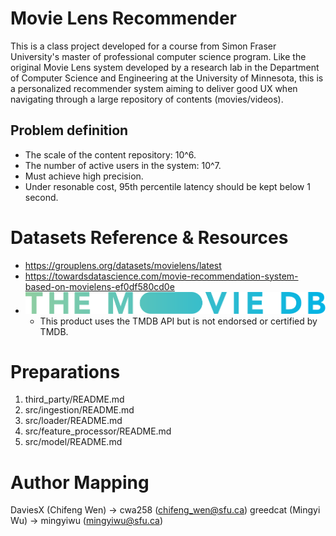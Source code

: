 # Movie Lens Recommender
This is a class project developed for a course from Simon Fraser University's master of professional computer science program.
Like the original Movie Lens system developed by a research lab in the Department of Computer Science and Engineering at the University of Minnesota, this is a personalized recommender system aiming to deliver good UX when navigating through a large repository of contents (movies/videos).

## Problem definition
* The scale of the content repository: 10^6.
* The number of active users in the system: 10^7.
* Must achieve high precision.
* Under resonable cost, 95th percentile latency should be kept below 1 second.


# Datasets Reference & Resources
- https://grouplens.org/datasets/movielens/latest
- https://towardsdatascience.com/movie-recommendation-system-based-on-movielens-ef0df580cd0e
- ![TMDB](docs/blue_long_2-9665a76b1ae401a510ec1e0ca40ddcb3b0cfe45f1d51b77a308fea0845885648.svg)
    - This product uses the TMDB API but is not endorsed or certified by TMDB.

# Preparations
1. third_party/README.md
2. src/ingestion/README.md
3. src/loader/README.md
4. src/feature_processor/README.md
5. src/model/README.md

# Author Mapping
DaviesX (Chifeng Wen) -> cwa258 (chifeng_wen@sfu.ca)
greedcat (Mingyi Wu) -> mingyiwu (mingyiwu@sfu.ca)
